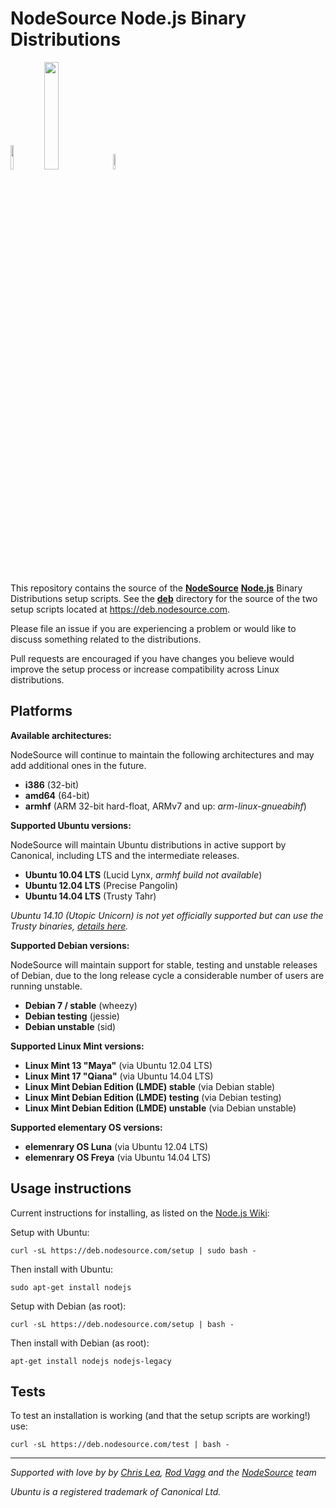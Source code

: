 # NodeSource Node.js Binary Distributions

<a href="https://nodesource.com"><img src="https://nodesource.com/assets/logo.svg" height="10%" width="10%"></a>
<a href="https://ubuntu.com"><img src="http://design.ubuntu.com/wp-content/uploads/logo-ubuntu_su-black_orange-hex.svg" height="21%" width="21%"></a>
<a href="https://www.debian.org/"><img src="https://www.debian.org/logos/openlogo.svg" height="8%" width="8%"></a>


This repository contains the source of the
**[NodeSource](https://nodesource.com)** **[Node.js](http://nodejs.org)** Binary Distributions setup scripts. See the **[deb](./deb)** directory for the source of the two setup scripts located at <https://deb.nodesource.com>.

Please file an issue if you are experiencing a problem or would like to discuss something related to the distributions.

Pull requests are encouraged if you have changes you believe would improve the setup process or increase compatibility across Linux distributions.

## Platforms

**Available architectures:**

NodeSource will continue to maintain the following architectures and may add additional ones in the future. 

* **i386** (32-bit)
* **amd64** (64-bit)
* **armhf** (ARM 32-bit hard-float, ARMv7 and up: _arm-linux-gnueabihf_)

**Supported Ubuntu versions:**

NodeSource will maintain Ubuntu distributions in active support by Canonical, including LTS and the intermediate releases.

* **Ubuntu 10.04 LTS** (Lucid Lynx, *armhf build not available*)
* **Ubuntu 12.04 LTS** (Precise Pangolin)
* **Ubuntu 14.04 LTS** (Trusty Tahr)

*Ubuntu 14.10 (Utopic Unicorn) is not yet officially supported but can use the Trusty binaries, [details here](https://github.com/nodesource/distributions/issues/13).*

**Supported Debian versions:**

NodeSource will maintain support for stable, testing and unstable releases of Debian, due to the long release cycle a considerable number of users are running unstable.

* **Debian 7 / stable** (wheezy)
* **Debian testing** (jessie)
* **Debian unstable** (sid)

**Supported Linux Mint versions:**

* **Linux Mint 13 "Maya"** (via Ubuntu 12.04 LTS)
* **Linux Mint 17 "Qiana"** (via Ubuntu 14.04 LTS)
* **Linux Mint Debian Edition (LMDE) stable** (via Debian stable)
* **Linux Mint Debian Edition (LMDE) testing** (via Debian testing)
* **Linux Mint Debian Edition (LMDE) unstable** (via Debian unstable)

**Supported elementary OS versions:**

* **elemenrary OS Luna** (via Ubuntu 12.04 LTS)
* **elemenrary OS Freya** (via Ubuntu 14.04 LTS)

## Usage instructions

Current instructions for installing, as listed on the [Node.js Wiki](https://github.com/joyent/node/wiki/Installing-Node.js-via-package-manager):

Setup with Ubuntu:

```text
curl -sL https://deb.nodesource.com/setup | sudo bash -
```

Then install with Ubuntu:

```text
sudo apt-get install nodejs
```

Setup with Debian (as root):

```text
curl -sL https://deb.nodesource.com/setup | bash -
```

Then install with Debian (as root):

```text
apt-get install nodejs nodejs-legacy
```

## Tests

To test an installation is working (and that the setup scripts are working!) use:

```text
curl -sL https://deb.nodesource.com/test | bash -
```

------------------------------------------------------------------

*Supported with love by by [Chris Lea](https://github.com/chrislea), [Rod Vagg](https://github.com/rvagg) and the [NodeSource](https://nodesource.com) team*

*Ubuntu is a registered trademark of Canonical Ltd.*
